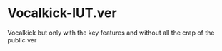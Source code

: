 # Vocalkick-IUT.ver
Vocalkick but only with the key features and without all the crap of the public ver
